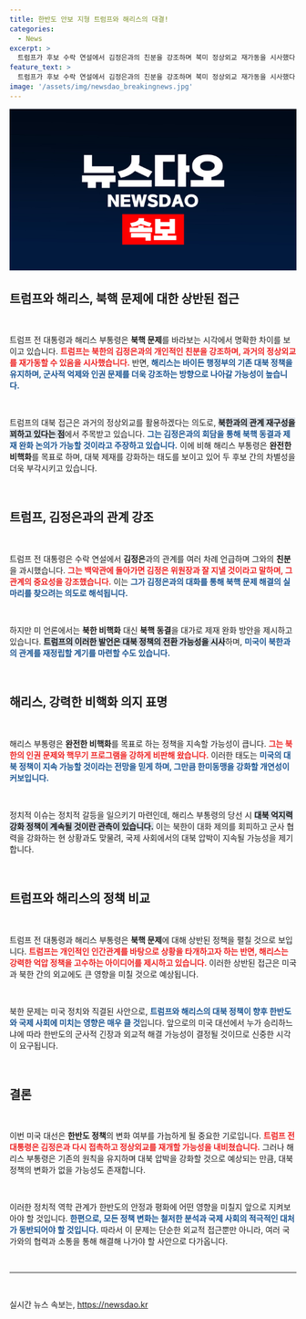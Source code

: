 ```yaml
---
title: 한반도 안보 지형 트럼프와 해리스의 대결!
categories:
  - News
excerpt: >
  트럼프가 후보 수락 연설에서 김정은과의 친분을 강조하며 북미 정상외교 재가동을 시사했다. 해리스는 바이든의 비핵화 정책을 계승할 전망, 대선 결과에 따라 한반도 정책이 크게 변화할지가 주목된다.
feature_text: >
  트럼프가 후보 수락 연설에서 김정은과의 친분을 강조하며 북미 정상외교 재가동을 시사했다. 해리스는 바이든의 비핵화 정책을 계승할 전망, 대선 결과에 따라 한반도 정책이 크게 변화할지가 주목된다.
image: '/assets/img/newsdao_breakingnews.jpg'
---
```


<p><img src="/assets/img/newsdao_breakingnews.jpg" alt="implanttips 속보" /></p>

<h2 data-ke-size="size26">트럼프와 해리스, 북핵 문제에 대한 상반된 접근</h2>

<p data-ke-size="size16">&nbsp;</p>

<p>트럼프 전 대통령과 해리스 부통령은 <b>북핵 문제</b>를 바라보는 시각에서 명확한 차이를 보이고 있습니다. <b><span style="color: #ee2323;">트럼프는 북한의 김정은과의 개인적인 친분을 강조하며, 과거의 정상외교를 재가동할 수 있음을 시사했습니다.</span></b> 반면, <b><span style="color: #1a5490;">해리스는 바이든 행정부의 기존 대북 정책을 유지하며, 군사적 억제와 인권 문제를 더욱 강조하는 방향으로 나아갈 가능성이 높습니다.</span></b></p>

<p data-ke-size="size16">&nbsp;</p>

<p>트럼프의 대북 접근은 과거의 정상외교를 활용하겠다는 의도로, <b><span style="background-color: #21538527;">북한과의 관계 재구성을 꾀하고 있다는 점</span></b>에서 주목받고 있습니다. <b><span style="color: #1a5490;">그는 김정은과의 회담을 통해 북핵 동결과 제재 완화 논의가 가능할 것이라고 주장하고 있습니다.</span></b> 이에 비해 해리스 부통령은 <b>완전한 비핵화</b>를 목표로 하며, 대북 제재를 강화하는 태도를 보이고 있어 두 후보 간의 차별성을 더욱 부각시키고 있습니다.</p>

<p data-ke-size="size16">&nbsp;</p>

<h2 data-ke-size="size26">트럼프, 김정은과의 관계 강조</h2>

<p data-ke-size="size16">&nbsp;</p>

<p>트럼프 전 대통령은 수락 연설에서 <b>김정은</b>과의 관계를 여러 차례 언급하며 그와의 <b>친분</b>을 과시했습니다. <b><span style="color: #ee2323;">그는 백악관에 돌아가면 김정은 위원장과 잘 지낼 것이라고 말하며, 그 관계의 중요성을 강조했습니다.</span></b> 이는 <b><span style="color: #1a5490;">그가 김정은과의 대화를 통해 북핵 문제 해결의 실마리를 찾으려는 의도로 해석됩니다.</span></b></p>

<p data-ke-size="size16">&nbsp;</p>

<p>하지만 미 언론에서는 <b>북한 비핵화</b> 대신 <b>북핵 동결</b>을 대가로 제재 완화 방안을 제시하고 있습니다. <b><span style="background-color: #21538527;">트럼프의 이러한 발언은 대북 정책의 전환 가능성을 시사</span></b>하며, <b><span style="color: #1a5490;">미국이 북한과의 관계를 재정립할 계기를 마련할 수도 있습니다.</span></b></p>

<p data-ke-size="size16">&nbsp;</p>

<h2 data-ke-size="size26">해리스, 강력한 비핵화 의지 표명</h2>

<p data-ke-size="size16">&nbsp;</p>

<p>해리스 부통령은 <b>완전한 비핵화</b>를 목표로 하는 정책을 지속할 가능성이 큽니다. <b><span style="color: #ee2323;">그는 북한의 인권 문제와 핵무기 프로그램을 강하게 비판해 왔습니다.</span></b> 이러한 태도는 <b><span style="color: #1a5490;">미국의 대북 정책이 지속 가능할 것이라는 전망을 믿게 하며, 그만큼 한미동맹을 강화할 개연성이 커보입니다.</span></b></p>

<p data-ke-size="size16">&nbsp;</p>

<p>정치적 이슈는 정치적 갈등을 일으키기 마련인데, 해리스 부통령의 당선 시 <b><span style="background-color: #21538527;">대북 억지력 강화 정책이 계속될 것이란 관측이 있습니다.</span></b> 이는 북한이 대화 제의를 회피하고 군사 협력을 강화하는 현 상황과도 맞물려, 국제 사회에서의 대북 압박이 지속될 가능성을 제기합니다.</p>

<p data-ke-size="size16">&nbsp;</p>

<h2 data-ke-size="size26">트럼프와 해리스의 정책 비교</h2>

<p data-ke-size="size16">&nbsp;</p>

<p>트럼프 전 대통령과 해리스 부통령은 <b>북핵 문제</b>에 대해 상반된 정책을 펼칠 것으로 보입니다. <b><span style="color: #ee2323;">트럼프는 개인적인 인간관계를 바탕으로 상황을 타개하고자 하는 반면, 해리스는 강력한 억압 정책을 고수하는 아이디어를 제시하고 있습니다.</span></b> 이러한 상반된 접근은 미국과 북한 간의 외교에도 큰 영향을 미칠 것으로 예상됩니다.</p>

<p data-ke-size="size16">&nbsp;</p>

<p>북한 문제는 미국 정치와 직결된 사안으로, <b><span style="color: #1a5490;">트럼프와 해리스의 대북 정책이 향후 한반도와 국제 사회에 미치는 영향은 매우 클 것</span></b>입니다. 앞으로의 미국 대선에서 누가 승리하느냐에 따라 한반도의 군사적 긴장과 외교적 해결 가능성이 결정될 것이므로 신중한 시각이 요구됩니다.</p>

<p data-ke-size="size16">&nbsp;</p>

<h2 data-ke-size="size26">결론</h2>

<p data-ke-size="size16">&nbsp;</p>

<p>이번 미국 대선은 <b>한반도 정책</b>의 변화 여부를 가늠하게 될 중요한 기로입니다. <b><span style="color: #ee2323;">트럼프 전 대통령은 김정은과 다시 접촉하고 정상외교를 재개할 가능성을 내비쳤습니다.</span></b> 그러나 해리스 부통령은 기존의 원칙을 유지하며 대북 압박을 강화할 것으로 예상되는 만큼, 대북 정책의 변화가 없을 가능성도 존재합니다.</p>

<p data-ke-size="size16">&nbsp;</p>

<p>이러한 정치적 역학 관계가 한반도의 안정과 평화에 어떤 영향을 미칠지 앞으로 지켜보아야 할 것입니다. <b><span style="color: #1a5490;">한편으로, 모든 정책 변화는 철저한 분석과 국제 사회의 적극적인 대처가 동반되어야 할 것입니다.</span></b> 따라서 이 문제는 단순한 외교적 접근뿐만 아니라, 여러 국가와의 협력과 소통을 통해 해결해 나가야 할 사안으로 다가옵니다. </p>

<p data-ke-size="size16">&nbsp;</p>

<hr>

<p data-ke-size="size16">&nbsp;</p>
실시간 뉴스 속보는, <a href="https://newsdao.kr" rel="dofollow">https://newsdao.kr</a>



